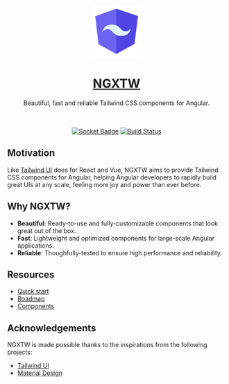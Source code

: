 <div align="center">
  <a href="https://www.ngxtw.com/">
    <img src="projects/docs/assets/images/ngxtw-logo-doc.png" alt="ngxtw" height="120" />
    <h1>NGXTW</h1>
  </a>
</div>

<div align="center">
Beautiful, fast and reliable Tailwind CSS components for Angular.
<br/>
<br/>
<br/>

[![Socket Badge](https://socket.dev/api/badge/npm/package/ngxtw)](https://socket.dev/npm/package/ngxtw/overview)
[![Build Status](https://dev.azure.com/ecologiciel/Lab/_apis/build/status%2Fngxtw-lib?repoName=William-Mba%2Fngxtw&branchName=master)](https://dev.azure.com/ecologiciel/Lab/_build/latest?definitionId=5&repoName=William-Mba%2Fngxtw&branchName=master)

</div>

## Motivation

Like [Tailwind UI](https://tailwindui.com/) does for React and Vue, NGXTW aims to provide Tailwind CSS components for Angular, helping Angular developers to rapidly build great UIs at any scale, feeling more joy and power than ever before.

## Why NGXTW?

- **Beautiful**: Ready-to-use and fully-customizable components that look great out of the box.
- **Fast**: Lightweight and optimized components for large-scale Angular applications.
- **Reliable**: Thoughfully-tested to ensure high performance and reliability.

## Resources

- [Quick start](https://ngxtw.com/quick-start)
- [Roadmap](https://www.ngxtw.com/roadmap)
- [Components](https://www.ngxtw.com/)


## Acknowledgements

NGXTW is made possible thanks to the inspirations from the following projects:

  - [Tailwind UI](https://tailwindui.com/)
  - [Material Design](https://m3.material.io/)
